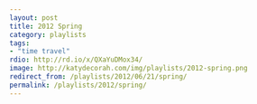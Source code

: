 ```yaml
---
layout: post
title: 2012 Spring
category: playlists
tags:
- "time travel"
rdio: http://rd.io/x/QXaYuDMox34/
image: http://katydecorah.com/img/playlists/2012-spring.png
redirect_from: /playlists/2012/06/21/spring/
permalink: /playlists/2012/spring/
---
```


